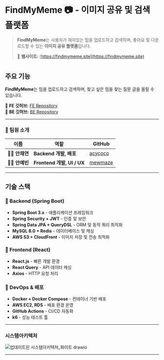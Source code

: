 # **FindMyMeme 📷 - 이미지 공유 및 검색 플랫폼**

> **FindMyMeme**는 사용자가 재미있는 밈을 업로드하고 검색하며, 좋아요 및 다운로드할 수 있는 **이미지 공유 플랫폼**입니다.
>
> 🔗 **웹사이트:** [https://findmymeme.site](https://findmymeme.site)  
#




## **주요 기능**
**FindMyMeme**는 밈을 업로드하고 검색하며, 찾고 싶은 밈을 찾는 질문 글을 올릴 수 있습니다.  

  
         
🔗 **FE 깃허브:** [FE Repository](https://github.com/AhnSeene/find-my-meme-frontend)  
🔗 **BE 깃허브:** [BE Repository](https://github.com/AhnSeene/find-my-meme-backend)  

-------------------------------------------------------------------------------------------------------


### **👥 팀원 소개**
| 이름 | 역할 | GitHub |
|------|------|--------|
| 🧑‍💻 **안채연** | **Backend 개발, 배포** | [acycoco](https://github.com/acycoco) |
| 👩‍💻 **안예빈** | **Frontend 개발, UI / UX** | [mewmaze](https://github.com/mewmaze) |



-------------------------------------------------------------------------------------------



  

## **기술 스택**
### **📌 Backend (Spring Boot)**
- **Spring Boot 3.x** - 애플리케이션 프레임워크
- **Spring Security + JWT** - 인증 및 보안
- **Spring Data JPA + QueryDSL** - ORM 및 동적 쿼리 최적화
- **MySQL 8.0 + Redis** - 데이터베이스 및 캐싱
- **AWS S3 + CloudFront** - 이미지 저장 및 전송 최적화

### **📌 Frontend (React)**
- **React.js** - 빠른 개발 환경
- **React Query** - API 데이터 캐싱
- **Axios** - HTTP 요청 처리

### **📌 DevOps & 배포**
- **Docker + Docker Compose** - 컨테이너 기반 배포
- **AWS EC2, RDS** - 배포 환경 운영
- **GitHub Actions** - CI/CD 자동화
- **k6** - 성능 테스트 툴
  
__________________________________________________________________________________
### 시스템아키텍처
![업데이트된 시스템아키텍처_화이트 drawio](https://github.com/user-attachments/assets/96fa261e-e508-418f-b196-721f43fb7896)

____________________________________________________________________________________

